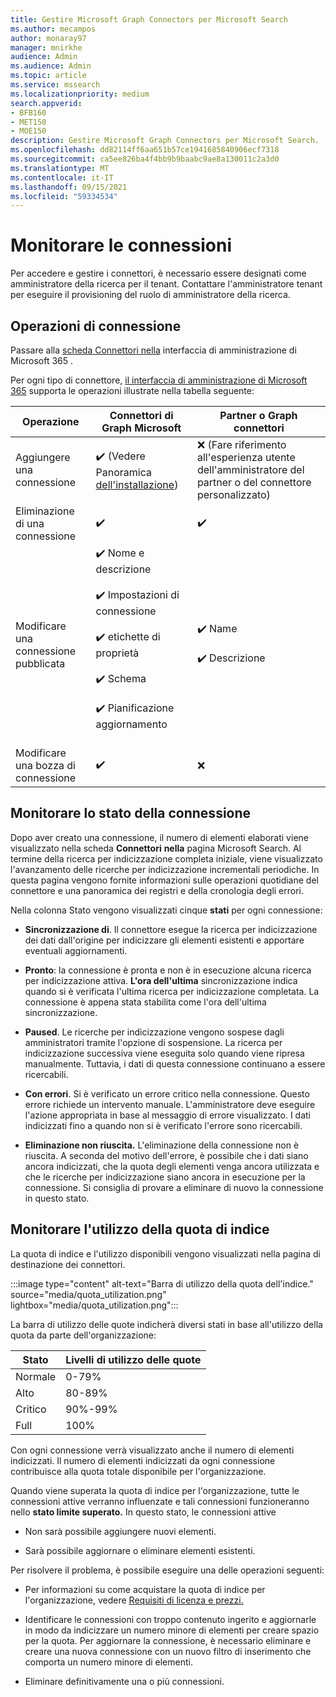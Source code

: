 ```yaml
---
title: Gestire Microsoft Graph Connectors per Microsoft Search
ms.author: mecampos
author: monaray97
manager: mnirkhe
audience: Admin
ms.audience: Admin
ms.topic: article
ms.service: mssearch
ms.localizationpriority: medium
search.appverid:
- BFB160
- MET150
- MOE150
description: Gestire Microsoft Graph Connectors per Microsoft Search.
ms.openlocfilehash: dd82114ff6aa651b57ce1941685840906ecf7318
ms.sourcegitcommit: ca5ee826ba4f4bb9b9baabc9ae8a130011c2a3d0
ms.translationtype: MT
ms.contentlocale: it-IT
ms.lasthandoff: 09/15/2021
ms.locfileid: "59334534"
---
```

# <a name="monitor-your-connections"></a>Monitorare le connessioni

Per accedere e gestire i connettori, è necessario essere designati come amministratore della ricerca per il tenant. Contattare l'amministratore tenant per eseguire il provisioning del ruolo di amministratore della ricerca.

## <a name="connection-operations"></a>Operazioni di connessione

Passare alla [scheda Connettori nella](https://admin.microsoft.com/Adminportal/Home#/MicrosoftSearch/Connectors) interfaccia di amministrazione di Microsoft 365 . [](https://admin.microsoft.com)

Per ogni tipo di connettore, [il interfaccia di amministrazione di Microsoft 365](https://admin.microsoft.com) supporta le operazioni illustrate nella tabella seguente:

Operazione | Connettori di Graph Microsoft | Partner o Graph connettori
--- | --- | ---
Aggiungere una connessione | :heavy_check_mark: (Vedere Panoramica [dell'installazione](configure-connector.md)) | :x: (Fare riferimento all'esperienza utente dell'amministratore del partner o del connettore personalizzato)
Eliminazione di una connessione | :heavy_check_mark: | :heavy_check_mark:
Modificare una connessione pubblicata | :heavy_check_mark: Nome e descrizione<br></br> :heavy_check_mark: Impostazioni di connessione<br></br> :heavy_check_mark: etichette di proprietà<br></br> :heavy_check_mark: Schema<br></br> :heavy_check_mark: Pianificazione aggiornamento<br></br> | :heavy_check_mark: Name<br></br> :heavy_check_mark: Descrizione
Modificare una bozza di connessione | :heavy_check_mark: | :x:

## <a name="monitor-your-connection-state"></a>Monitorare lo stato della connessione

Dopo aver creato una connessione, il numero di elementi elaborati viene visualizzato nella scheda **Connettori** **nella** pagina Microsoft Search. Al termine della ricerca per indicizzazione completa iniziale, viene visualizzato l'avanzamento delle ricerche per indicizzazione incrementali periodiche. In questa pagina vengono fornite informazioni sulle operazioni quotidiane del connettore e una panoramica dei registri e della cronologia degli errori.

Nella colonna Stato vengono visualizzati cinque **stati** per ogni connessione:

* **Sincronizzazione di**. Il connettore esegue la ricerca per indicizzazione dei dati dall'origine per indicizzare gli elementi esistenti e apportare eventuali aggiornamenti.

* **Pronto**: la connessione è pronta e non è in esecuzione alcuna ricerca per indicizzazione attiva. **L'ora dell'ultima** sincronizzazione indica quando si è verificata l'ultima ricerca per indicizzazione completata. La connessione è appena stata stabilita come l'ora dell'ultima sincronizzazione.

* **Paused**. Le ricerche per indicizzazione vengono sospese dagli amministratori tramite l'opzione di sospensione. La ricerca per indicizzazione successiva viene eseguita solo quando viene ripresa manualmente. Tuttavia, i dati di questa connessione continuano a essere ricercabili.

* **Con errori**. Si è verificato un errore critico nella connessione. Questo errore richiede un intervento manuale. L'amministratore deve eseguire l'azione appropriata in base al messaggio di errore visualizzato. I dati indicizzati fino a quando non si è verificato l'errore sono ricercabili.

* **Eliminazione non riuscita.** L'eliminazione della connessione non è riuscita. A seconda del motivo dell'errore, è possibile che i dati siano ancora indicizzati, che la quota degli elementi venga ancora utilizzata e che le ricerche per indicizzazione siano ancora in esecuzione per la connessione. Si consiglia di provare a eliminare di nuovo la connessione in questo stato.

## <a name="monitor-your-index-quota-utilization"></a>Monitorare l'utilizzo della quota di indice

La quota di indice e l'utilizzo disponibili vengono visualizzati nella pagina di destinazione dei connettori.

:::image type="content" alt-text="Barra di utilizzo della quota dell'indice." source="media/quota_utilization.png" lightbox="media/quota_utilization.png":::

La barra di utilizzo delle quote indicherà diversi stati in base all'utilizzo della quota da parte dell'organizzazione:

Stato | Livelli di utilizzo delle quote
--- | --- 
Normale | 0-79%
Alto | 80-89%
Critico | 90%-99%
Full | 100%

Con ogni connessione verrà visualizzato anche il numero di elementi indicizzati. Il numero di elementi indicizzati da ogni connessione contribuisce alla quota totale disponibile per l'organizzazione.

Quando viene superata la quota di indice per l'organizzazione, tutte le connessioni attive verranno influenzate e tali connessioni funzioneranno nello **stato limite superato.** In questo stato, le connessioni attive  

* Non sarà possibile aggiungere nuovi elementi.

* Sarà possibile aggiornare o eliminare elementi esistenti.

Per risolvere il problema, è possibile eseguire una delle operazioni seguenti:

* Per informazioni su come acquistare la quota di indice per l'organizzazione, vedere [Requisiti di licenza e prezzi.](licensing.md)

* Identificare le connessioni con troppo contenuto ingerito e aggiornarle in modo da indicizzare un numero minore di elementi per creare spazio per la quota. Per aggiornare la connessione, è necessario eliminare e creare una nuova connessione con un nuovo filtro di inserimento che comporta un numero minore di elementi.

* Eliminare definitivamente una o più connessioni.

